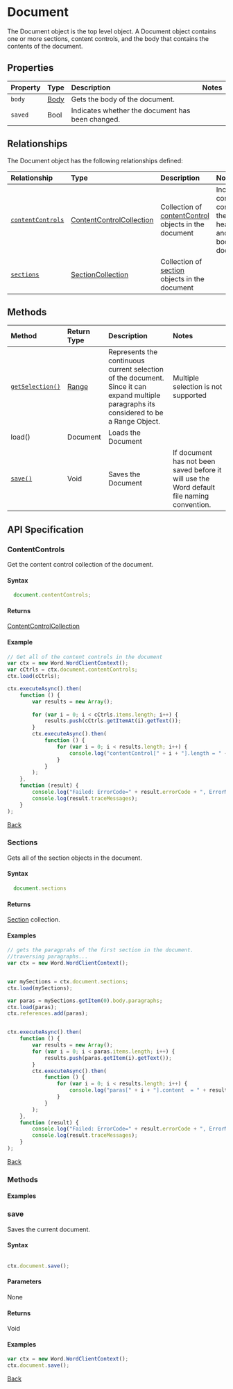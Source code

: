 ﻿# Document 
The Document object is the top level object. A Document object contains one or more 
sections, content controls, and the body that contains the contents of the document.

## Properties

| Property         | Type    |Description|Notes |
|:-----------------|:--------|:----------|:-----|
|`body`|  [Body](body.md)   |Gets the body of the document. | |
|`saved`|  Bool | Indicates whether the document has been changed. | |



## Relationships
The Document object has the following relationships defined:

| Relationship     | Type    |Description|Notes  |
|:-----------------|:--------|:----------|:------|
|[`contentControls`](#contentcontrols)| [ContentControlCollection](contentControlCollection.md)  |Collection of [contentControl](contentcontrol.md) objects  in the  document | Includes content controls on the headers/footer and in the body of the document.  | 
|[`sections`](#sections)| [SectionCollection](sectionCollection.md) |Collection of [section](sectionCollection.md) objects in the  document |  |       


## Methods


| Method     | Return Type    |Description|Notes  |
|:-----------------|:--------|:----------|:------|
|[`getSelection()`](#getselection)| [Range](range.md) |Represents the continuous current selection of the document. Since it can expand multiple paragraphs its considered to be a Range Object. | Multiple selection is not supported|
|load()| Document | Loads the Document |  |
|[`save()`](#save)| Void |Saves the Document | If document has not been saved before it will use the Word default file naming convention. |     

## API Specification

### ContentControls 

Get the content control collection of the document.

#### Syntax
```js
  document.contentControls;

```

#### Returns

[ContentControlCollection](contentControlCollection.md)

#### Example

```js
// Get all of the content controls in the document
var ctx = new Word.WordClientContext();
var cCtrls = ctx.document.contentControls;
ctx.load(cCtrls);

ctx.executeAsync().then(
    function () {
        var results = new Array();
        
        for (var i = 0; i < cCtrls.items.length; i++) {
            results.push(cCtrls.getItemAt(i).getText());
        }
        ctx.executeAsync().then(
            function () {
                for (var i = 0; i < results.length; i++) {
                    console.log("contentControl[" + i + "].length = " + results[i].value);
                }
            }
        );
    },
    function (result) {
        console.log("Failed: ErrorCode=" + result.errorCode + ", ErrorMessage=" + result.errorMessage);
        console.log(result.traceMessages);
    }
);

```
[Back](#relationships)


### Sections 

Gets all of the section objects in the document.

#### Syntax
```js
  document.sections

```

#### Returns

[Section](section.md) collection.

#### Examples

```js
// gets the paragprahs of the first section in the document. 
//traversing paragraphs...
var ctx = new Word.WordClientContext();


var mySections = ctx.document.sections;
ctx.load(mySections);

var paras = mySections.getItem(0).body.paragraphs;
ctx.load(paras);
ctx.references.add(paras);


ctx.executeAsync().then(
    function () {
        var results = new Array();
        for (var i = 0; i < paras.items.length; i++) {
            results.push(paras.getItem(i).getText());
        }
        ctx.executeAsync().then(
            function () {
                for (var i = 0; i < results.length; i++) {
                    console.log("paras[" + i + "].content  = " + results[i].value);
                }
            }
        );
    },
    function (result) {
        console.log("Failed: ErrorCode=" + result.errorCode + ", ErrorMessage=" + result.errorMessage);
        console.log(result.traceMessages);
    }
);


```
[Back](#relationships)

### Methods 

#### Examples

### save

Saves the current document. 

#### Syntax

```js

ctx.document.save();
```

#### Parameters 

None

#### Returns

Void

#### Examples

```js
var ctx = new Word.WordClientContext();
ctx.document.save();
```
[Back](#methods)
